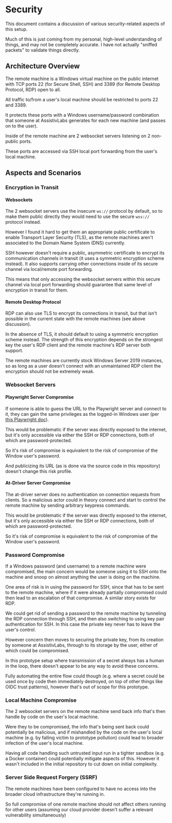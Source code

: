 # Security

This document contains a discussion of various security-related aspects of this setup.

Much of this is just coming from my personal, high-level understanding of things, and may not be completely accurate. I have not actually "sniffed packets" to validate things directly.

## Architecture Overview

The remote machine is a Windows virtual machine on the public internet with TCP ports 22 (for Secure Shell, SSH) and 3389 (for Remote Desktop Protocol, RDP) open to all.

All traffic to/from a user's local machine should be restricted to ports 22 and 3389.

It protects these ports with a Windows username/password combination that someone at AssistivLabs generates for each new machine (and passes on to the user).

Inside of the remote machine are 2 websocket servers listening on 2 non-public ports.

These ports are accessed via SSH local port forwarding from the user's local machine.

## Aspects and Scenarios

### Encryption in Transit

#### Websockets

The 2 websocket servers use the insecure `ws://` protocol by default, so to make them public directly they would need to use the secure `wss://` protocol instead.

However I found it hard to get them an appropriate public certificate to enable Transport Layer Security (TLS), as the remote machines aren't associated to the Domain Name System (DNS) currently.

SSH however doesn't require a public, asymmetric certificate to encrypt its communication channels in transit (it uses a symmetric encryption scheme instead). It also supports carrying other connections inside of its secure channel via local/remote port forwarding.

This means that only accessing the websocket servers within this secure channel via local port forwarding should guarantee that same level of encryption in transit for them.

#### Remote Desktop Protocol

RDP can also use TLS to encrypt its connections in transit, but that isn't possible in the current state with the remote machines (see above discussion).

In the absence of TLS, it should default to using a symmetric encryption scheme instead. The strength of this encryption depends on the strongest key the user's RDP client and the remote machine's RDP server both support.

The remote machines are currently stock Windows Server 2019 instances, so as long as a user doesn't connect with an unmaintained RDP client the encryption should not be extremely weak.

### Websocket Servers

#### Playwright Server Compromise

If someone is able to guess the URL to the Playwright server and connect to it, they can gain the same privileges as the logged-in Windows user (per [this Playwright doc](https://playwright.dev/docs/api/class-browsertype#browser-type-launch-server-option-ws-path)).

This would be problematic if the server was directly exposed to the internet, but it's only accessible via either the SSH or RDP connections, both of which are password-protected.

So it's risk of compromise is equivalent to the risk of compromise of the Window user's password.

And publicizing its URL (as is done via the source code in this repository) doesn't change this risk profile.

#### At-Driver Server Compromise

The at-driver server does no authentication on connection requests from clients. So a malicious actor could in theory connect and start to control the remote machine by sending arbitrary keypress commands.

This would be problematic if the server was directly exposed to the internet, but it's only accessible via either the SSH or RDP connections, both of which are password-protected.

So it's risk of compromise is equivalent to the risk of compromise of the Window user's password.

### Password Compromise

If a Windows password (and username) to a remote machine were compromised, the main concern would be someone using it to SSH onto the machine and snoop on almost anything the user is doing on the machine.

One area of risk is in using the password for SSH, since that has to be sent to the remote machine, where if it were already partially compromised could then lead to an escalation of that compromise. A similar story exists for RDP.

We could get rid of sending a password to the remote machine by tunneling the RDP connection through SSH, and then also switching to using key pair authentication for SSH. In this case the private key never has to leave the user's control.

However concern then moves to securing the private key, from its creation by someone at AssistivLabs, through to its storage by the user, either of which could be compromised.

In this prototype setup where transmission of a secret always has a human in the loop, there doesn't appear to be any way to avoid these concerns.

Fully automating the entire flow could though (e.g. where a secret could be used once by code then immediately destroyed, on top of other things like OIDC trust patterns), however that's out of scope for this prototype.

### Local Machine Compromise

The 2 websocket servers on the remote machine send back info that's then handle by code on the user's local machine.

Were they to be compromised, the info that's being sent back could potentially be malicious, and if mishandled by the code on the user's local machine (e.g. by falling victim to prototype pollution) could lead to broader infection of the user's local machine.

Having all code handling such untrusted input run in a tighter sandbox (e.g. a Docker container) could potentially mitigate aspects of this. However it wasn't included in the initial repository to cut down on initial complexity.

### Server Side Request Forgery (SSRF)

The remote machines have been configured to have no access into the broader cloud infrastructure they're running in.

So full compromise of one remote machine should not affect others running for other users (assuming our cloud provider doesn't suffer a relevant vulnerability simultaneously)
